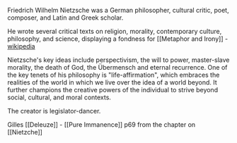 Friedrich Wilhelm Nietzsche was a German philosopher, cultural critic, poet, composer, and Latin and Greek scholar. 

He wrote several critical texts on religion, morality, contemporary culture, philosophy, and science, displaying a fondness for [[Metaphor and Irony]] - [wikipedia](https://en.wikipedia.org/wiki/Friedrich_Nietzsche)

Nietzsche's key ideas include perspectivism, the will to power, master-slave morality, the death of God, the Übermensch and eternal recurrence. One of the key tenets of his philosophy is "life-affirmation", which embraces the realities of the world in which we live over the idea of a world beyond. It further champions the creative powers of the individual to strive beyond social, cultural, and moral contexts.

The creator is legislator-dancer.

Gilles [[Deleuze]] - [[Pure Immanence]] p69 from the chapter on [[Nietzche]]

